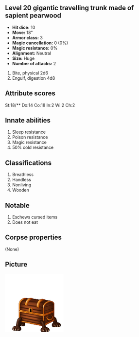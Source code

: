 ## Level 20 gigantic travelling trunk made of sapient pearwood
- **Hit dice:** 10
- **Move:** 18"
- **Armor class:** 3
- **Magic cancellation:** 0 (0%)
- **Magic resistance:** 0%
- **Alignment:** Neutral
- **Size:** Huge
- **Number of attacks:** 2
1. Bite, physical 2d6
2. Engulf, digestion 4d8
## Attribute scores
St:18/** Dx:14 Co:18 In:2 Wi:2 Ch:2
## Innate abilities
1. Sleep resistance
2. Poison resistance
3. Magic resistance
4. 50% cold resistance
## Classifications
1. Breathless
2. Handless
3. Nonliving
4. Wooden
## Notable
1. Eschews cursed items
2. Does not eat
## Corpse properties
(None)
## Picture
![Giant luggage](https://github.com/hyvanmielenpelit/GnollHackTileSet/blob/main/Monsters/giant_luggage/giant_luggage.png)
